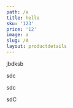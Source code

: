 ```yaml
---
path: /a
title: hello
sku: '123'
price: '12'
image: a
slug: /A
layout: productdetails
---
```

jbdksb



sdc

sdc

sdC
